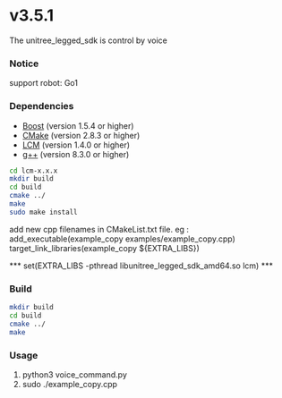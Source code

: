 # v3.5.1
The unitree_legged_sdk is control by voice

### Notice
support robot: Go1

### Dependencies
* [Boost](http://www.boost.org) (version 1.5.4 or higher)
* [CMake](http://www.cmake.org) (version 2.8.3 or higher)
* [LCM](https://lcm-proj.github.io) (version 1.4.0 or higher)
* [g++](https://gcc.gnu.org/) (version 8.3.0 or higher)

```bash
cd lcm-x.x.x
mkdir build
cd build
cmake ../
make
sudo make install
```
add new cpp filenames in CMakeList.txt file.
eg : add_executable(example_copy examples/example_copy.cpp)
     target_link_libraries(example_copy ${EXTRA_LIBS})
     
*** set(EXTRA_LIBS -pthread libunitree_legged_sdk_amd64.so lcm) ***


### Build
```bash
mkdir build
cd build
cmake ../
make
```

### Usage
1. python3 voice_command.py
2. sudo ./example_copy.cpp
